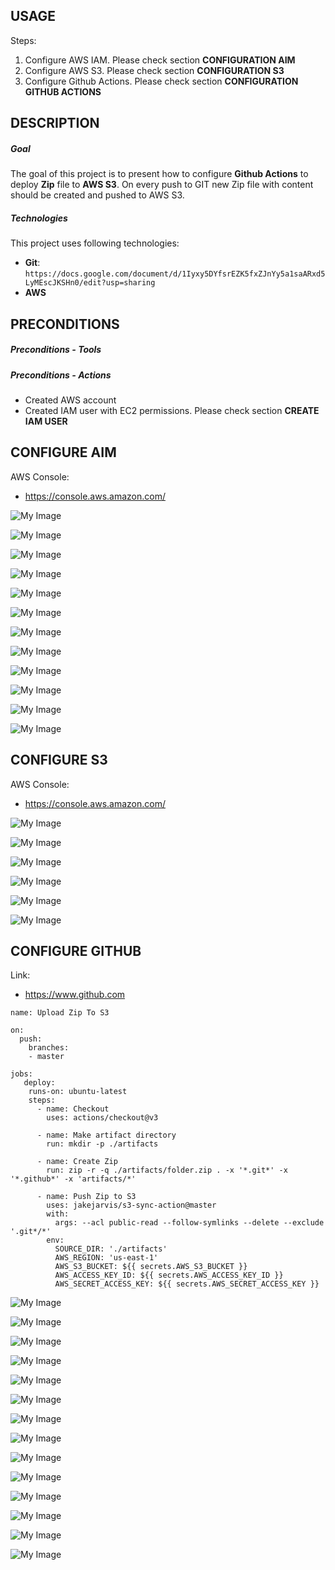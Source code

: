 USAGE
-----

Steps:
1. Configure AWS IAM. Please check section **CONFIGURATION AIM**
1. Configure AWS S3. Please check section **CONFIGURATION S3**
1. Configure Github Actions. Please check section **CONFIGURATION GITHUB ACTIONS**


DESCRIPTION
-----------

##### Goal
The goal of this project is to present how to configure **Github Actions** to deploy **Zip** file to **AWS S3**. On every push to GIT new Zip file with content should be created and pushed to AWS S3.

##### Technologies
This project uses following technologies:
* **Git**: `https://docs.google.com/document/d/1Iyxy5DYfsrEZK5fxZJnYy5a1saARxd5LyMEscJKSHn0/edit?usp=sharing`
* **AWS**


PRECONDITIONS
-------------

##### Preconditions - Tools

##### Preconditions - Actions
* Created AWS account 
* Created IAM user with EC2 permissions. Please check section **CREATE IAM USER**


CONFIGURE AIM
-------------

AWS Console:
* https://console.aws.amazon.com/

![My Image](readme-images/aim-01.png)

![My Image](readme-images/aim-02.png)

![My Image](readme-images/aim-03.png)

![My Image](readme-images/aim-04.png)

![My Image](readme-images/aim-05.png)

![My Image](readme-images/aim-06.png)

![My Image](readme-images/aim-07.png)

![My Image](readme-images/aim-08.png)

![My Image](readme-images/aim-09.png)

![My Image](readme-images/aim-10.png)

![My Image](readme-images/aim-11.png)

![My Image](readme-images/aim-12.png)


CONFIGURE S3
-------------

AWS Console:
* https://console.aws.amazon.com/

![My Image](readme-images/s3-01.png)

![My Image](readme-images/s3-02.png)

![My Image](readme-images/s3-03.png)

![My Image](readme-images/s3-04.png)

![My Image](readme-images/s3-05.png)

![My Image](readme-images/s3-06.png)


CONFIGURE GITHUB
----------------

Link:
* https://www.github.com

```
name: Upload Zip To S3

on:
  push:
    branches:
    - master

jobs:  
   deploy:
    runs-on: ubuntu-latest
    steps:
      - name: Checkout 
        uses: actions/checkout@v3
        
      - name: Make artifact directory
        run: mkdir -p ./artifacts
      
      - name: Create Zip
        run: zip -r -q ./artifacts/folder.zip . -x '*.git*' -x '*.github*' -x 'artifacts/*'

      - name: Push Zip to S3
        uses: jakejarvis/s3-sync-action@master
        with:
          args: --acl public-read --follow-symlinks --delete --exclude '.git*/*'
        env:
          SOURCE_DIR: './artifacts'
          AWS_REGION: 'us-east-1'
          AWS_S3_BUCKET: ${{ secrets.AWS_S3_BUCKET }}
          AWS_ACCESS_KEY_ID: ${{ secrets.AWS_ACCESS_KEY_ID }}
          AWS_SECRET_ACCESS_KEY: ${{ secrets.AWS_SECRET_ACCESS_KEY }}
```

![My Image](readme-images/github-01.png)

![My Image](readme-images/github-02.png)

![My Image](readme-images/github-03.png)

![My Image](readme-images/github-04.png)

![My Image](readme-images/github-05.png)

![My Image](readme-images/github-06.png)

![My Image](readme-images/github-07.png)

![My Image](readme-images/github-08.png)

![My Image](readme-images/github-09.png)

![My Image](readme-images/github-10.png)

![My Image](readme-images/github-11.png)

![My Image](readme-images/github-12.png)

![My Image](readme-images/github-13.png)

![My Image](readme-images/github-14.png)